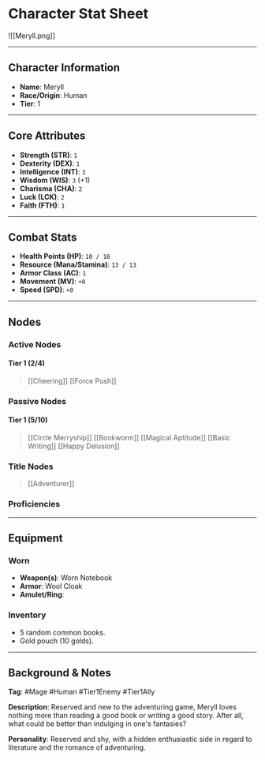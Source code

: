 # Character Stat Sheet

![[Meryll.png]]

---

## Character Information
- **Name**: Meryll
- **Race/Origin**: Human
- **Tier**: 1

---

## Core Attributes
- **Strength (STR)**: `1`
- **Dexterity (DEX)**: `1`
- **Intelligence (INT)**: `3`
- **Wisdom (WIS)**: `3` (+1)
- **Charisma (CHA)**: `2`
- **Luck (LCK)**: `2`
- **Faith (FTH)**: `1`

---

## Combat Stats
- **Health Points (HP)**: `10 / 10`
- **Resource (Mana/Stamina)**: `13 / 13`
- **Armor Class (AC)**: `1`
- **Movement (MV)**: `+0`
- **Speed (SPD)**: `+0`
---

## Nodes
### Active Nodes
#### Tier 1 (2/4)
> [[Cheering]]
> [[Force Push]]

### Passive Nodes
#### Tier 1 (5/10)
> [[Circle Merryship]]
> [[Bookworm]]
> [[Magical Aptitude]]
> [[Basic Writing]]
> [[Happy Delusion]]

### Title Nodes
> [[Adventurer]]

### Proficiencies 


---

## Equipment
### Worn
- **Weapon(s)**: Worn Notebook
- **Armor**: Wool Cloak
- **Amulet/Ring**: 

### Inventory
- 5 random common books. 
- Gold pouch (10 golds).

---

## Background & Notes
**Tag**: #Mage #Human #Tier1Enemy #Tier1Ally

**Description**: Reserved and new to the adventuring game, Meryll loves nothing more than reading a good book or writing a good story. After all, what could be better than indulging in one's fantasies?

**Personality**: Reserved and shy, with a hidden enthusiastic side in regard to literature and the romance of adventuring. 
